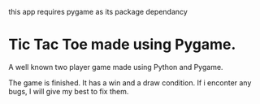 
this app requires pygame  as  its package  dependancy
# Tic Tac Toe made using Pygame.
A well known two player game made using Python and Pygame.

The game is finished. It has a win and a draw condition. If i enconter any bugs, I will give my best to fix them.
